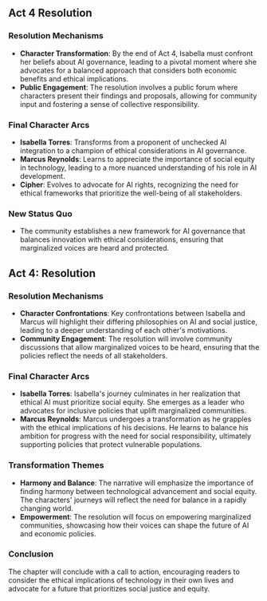 ## Act 4 Resolution

### Resolution Mechanisms
- **Character Transformation**: By the end of Act 4, Isabella must confront her beliefs about AI governance, leading to a pivotal moment where she advocates for a balanced approach that considers both economic benefits and ethical implications.
- **Public Engagement**: The resolution involves a public forum where characters present their findings and proposals, allowing for community input and fostering a sense of collective responsibility.

### Final Character Arcs
- **Isabella Torres**: Transforms from a proponent of unchecked AI integration to a champion of ethical considerations in AI governance.
- **Marcus Reynolds**: Learns to appreciate the importance of social equity in technology, leading to a more nuanced understanding of his role in AI development.
- **Cipher**: Evolves to advocate for AI rights, recognizing the need for ethical frameworks that prioritize the well-being of all stakeholders.

### New Status Quo
- The community establishes a new framework for AI governance that balances innovation with ethical considerations, ensuring that marginalized voices are heard and protected.
## Act 4: Resolution

### Resolution Mechanisms
- **Character Confrontations**: Key confrontations between Isabella and Marcus will highlight their differing philosophies on AI and social justice, leading to a deeper understanding of each other's motivations.
- **Community Engagement**: The resolution will involve community discussions that allow marginalized voices to be heard, ensuring that the policies reflect the needs of all stakeholders.

### Final Character Arcs
- **Isabella Torres**: Isabella's journey culminates in her realization that ethical AI must prioritize social equity. She emerges as a leader who advocates for inclusive policies that uplift marginalized communities.
- **Marcus Reynolds**: Marcus undergoes a transformation as he grapples with the ethical implications of his decisions. He learns to balance his ambition for progress with the need for social responsibility, ultimately supporting policies that protect vulnerable populations.

### Transformation Themes
- **Harmony and Balance**: The narrative will emphasize the importance of finding harmony between technological advancement and social equity. The characters' journeys will reflect the need for balance in a rapidly changing world.
- **Empowerment**: The resolution will focus on empowering marginalized communities, showcasing how their voices can shape the future of AI and economic policies.

### Conclusion
The chapter will conclude with a call to action, encouraging readers to consider the ethical implications of technology in their own lives and advocate for a future that prioritizes social justice and equity.
